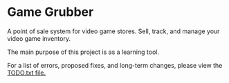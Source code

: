 # Game Grubber

A point of sale system for video game stores. Sell, track, and manage your video game inventory.  

The main purpose of this project is as a learning tool.

For a list of errors, proposed fixes, and long-term changes, please view the [TODO.txt file.](https://github.com/ajoh504/CollectibleShopManager/blob/master/CollectibleShopManager/TODO.txt) 

